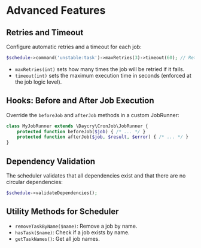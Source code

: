 # Advanced Features

## Retries and Timeout

Configure automatic retries and a timeout for each job:

```php
$schedule->command('unstable:task')->maxRetries(3)->timeout(60); // Retries up to 3 times, 60s timeout
```

- `maxRetries(int)` sets how many times the job will be retried if it fails.
- `timeout(int)` sets the maximum execution time in seconds (enforced at the job logic level).

## Hooks: Before and After Job Execution

Override the `beforeJob` and `afterJob` methods in a custom JobRunner:

```php
class MyJobRunner extends \Daycry\CronJob\JobRunner {
    protected function beforeJob($job) { /* ... */ }
    protected function afterJob($job, $result, $error) { /* ... */ }
}
```

## Dependency Validation

The scheduler validates that all dependencies exist and that there are no circular dependencies:

```php
$schedule->validateDependencies();
```

## Utility Methods for Scheduler

- `removeTaskByName($name)`: Remove a job by name.
- `hasTask($name)`: Check if a job exists by name.
- `getTaskNames()`: Get all job names.
